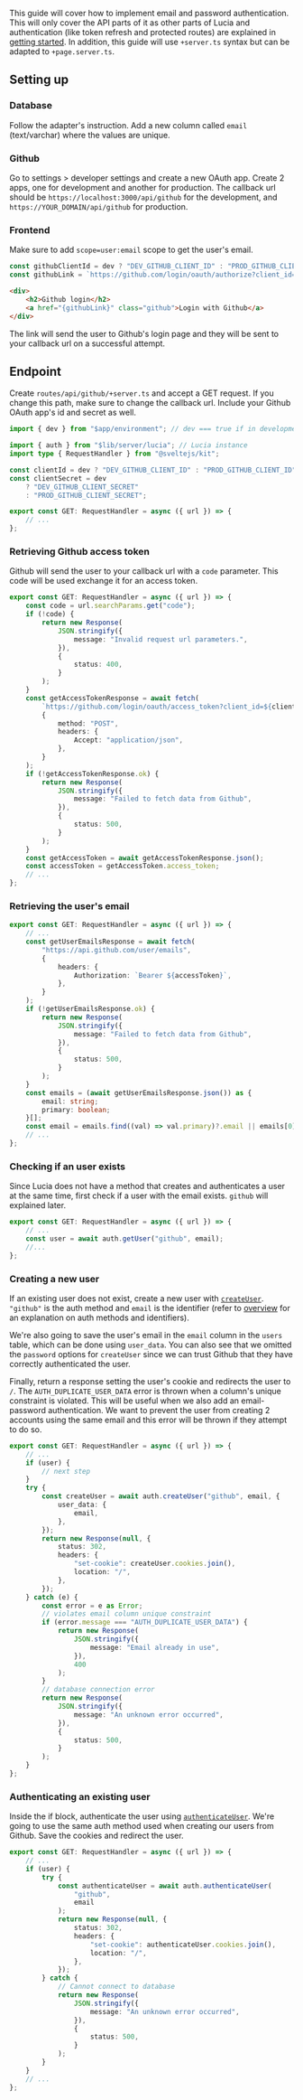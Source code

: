 This guide will cover how to implement email and password authentication. This will only cover the API parts of it as other parts of Lucia and authentication (like token refresh and protected routes) are explained in [getting started](/getting-started). In addition, this guide will use `+server.ts` syntax but can be adapted to `+page.server.ts`.

## Setting up

### Database

Follow the adapter's instruction. Add a new column called `email` (text/varchar) where the values are unique.

### Github

Go to settings > developer settings and create a new OAuth app. Create 2 apps, one for development and another for production. The callback url should be `https://localhost:3000/api/github` for the development, and `https://YOUR_DOMAIN/api/github` for production.

### Frontend

Make sure to add `scope=user:email` scope to get the user's email.

```ts
const githubClientId = dev ? "DEV_GITHUB_CLIENT_ID" : "PROD_GITHUB_CLIENT_ID";
const githubLink = `https://github.com/login/oauth/authorize?client_id=${githubClientId}&scope=user:email`;
```

```html
<div>
    <h2>Github login</h2>
    <a href="{githubLink}" class="github">Login with Github</a>
</div>
```

The link will send the user to Github's login page and they will be sent to your callback url on a successful attempt.

## Endpoint

Create `routes/api/github/+server.ts` and accept a GET request. If you change this path, make sure to change the callback url. Include your Github OAuth app's id and secret as well.

```ts
import { dev } from "$app/environment"; // dev === true if in development

import { auth } from "$lib/server/lucia"; // Lucia instance
import type { RequestHandler } from "@sveltejs/kit";

const clientId = dev ? "DEV_GITHUB_CLIENT_ID" : "PROD_GITHUB_CLIENT_ID";
const clientSecret = dev
    ? "DEV_GITHUB_CLIENT_SECRET"
    : "PROD_GITHUB_CLIENT_SECRET";

export const GET: RequestHandler = async ({ url }) => {
    // ...
};
```

### Retrieving Github access token

Github will send the user to your callback url with a `code` parameter. This code will be used exchange it for an access token.

```ts
export const GET: RequestHandler = async ({ url }) => {
    const code = url.searchParams.get("code");
    if (!code) {
        return new Response(
            JSON.stringify({
                message: "Invalid request url parameters.",
            }),
            {
                status: 400,
            }
        );
    }
    const getAccessTokenResponse = await fetch(
        `https://github.com/login/oauth/access_token?client_id=${clientId}&client_secret=${clientSecret}&code=${code}`,
        {
            method: "POST",
            headers: {
                Accept: "application/json",
            },
        }
    );
    if (!getAccessTokenResponse.ok) {
        return new Response(
            JSON.stringify({
                message: "Failed to fetch data from Github",
            }),
            {
                status: 500,
            }
        );
    }
    const getAccessToken = await getAccessTokenResponse.json();
    const accessToken = getAccessToken.access_token;
    // ...
};
```

### Retrieving the user's email

```ts
export const GET: RequestHandler = async ({ url }) => {
    // ...
    const getUserEmailsResponse = await fetch(
        "https://api.github.com/user/emails",
        {
            headers: {
                Authorization: `Bearer ${accessToken}`,
            },
        }
    );
    if (!getUserEmailsResponse.ok) {
        return new Response(
            JSON.stringify({
                message: "Failed to fetch data from Github",
            }),
            {
                status: 500,
            }
        );
    }
    const emails = (await getUserEmailsResponse.json()) as {
        email: string;
        primary: boolean;
    }[];
    const email = emails.find((val) => val.primary)?.email || emails[0].email;
    // ...
};
```

### Checking if an user exists

Since Lucia does not have a method that creates and authenticates a user at the same time, first check if a user with the email exists. `github` will explained later.

```ts
export const GET: RequestHandler = async ({ url }) => {
    // ...
    const user = await auth.getUser("github", email);
    //...
};
```

### Creating a new user

If an existing user does not exist, create a new user with [`createUser`](/server-apis#createuser). `"github"` is the auth method and `email` is the identifier (refer to [overview](/overview) for an explanation on auth methods and identifiers).

We're also going to save the user's email in the `email` column in the `users` table, which can be done using `user_data`. You can also see that we omitted the `password` options for `createUser` since we can trust Github that they have correctly authenticated the user.

Finally, return a response setting the user's cookie and redirects the user to `/`. The `AUTH_DUPLICATE_USER_DATA` error is thrown when a column's unique constraint is violated. This will be useful when we also add an email-password authentication. We want to prevent the user from creating 2 accounts using the same email and this error will be thrown if they attempt to do so.

```ts
export const GET: RequestHandler = async ({ url }) => {
    // ...
    if (user) {
        // next step
    }
    try {
        const createUser = await auth.createUser("github", email, {
            user_data: {
                email,
            },
        });
        return new Response(null, {
            status: 302,
            headers: {
                "set-cookie": createUser.cookies.join(),
                location: "/",
            },
        });
    } catch (e) {
        const error = e as Error;
        // violates email column unique constraint
        if (error.message === "AUTH_DUPLICATE_USER_DATA") {
            return new Response(
                JSON.stringify({
                    message: "Email already in use",
                }),
                400
            );
        }
        // database connection error
        return new Response(
            JSON.stringify({
                message: "An unknown error occurred",
            }),
            {
                status: 500,
            }
        );
    }
};
```

### Authenticating an existing user

Inside the if block, authenticate the user using [`authenticateUser`](/server-apis#authenticateuser). We're going to use the same auth method used when creating our users from Github. Save the cookies and redirect the user.

```ts
export const GET: RequestHandler = async ({ url }) => {
    // ...
    if (user) {
        try {
            const authenticateUser = await auth.authenticateUser(
                "github",
                email
            );
            return new Response(null, {
                status: 302,
                headers: {
                    "set-cookie": authenticateUser.cookies.join(),
                    location: "/",
                },
            });
        } catch {
            // Cannot connect to database
            return new Response(
                JSON.stringify({
                    message: "An unknown error occurred",
                }),
                {
                    status: 500,
                }
            );
        }
    }
    // ...
};
```
